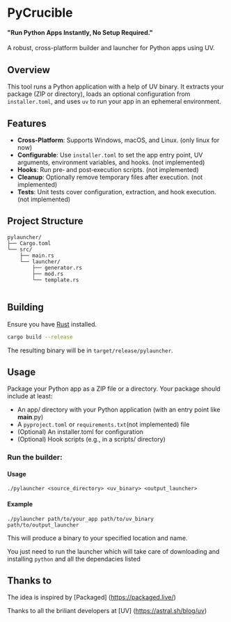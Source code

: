 # PyCrucible
#### "Run Python Apps Instantly, No Setup Required."

A robust, cross-platform builder and launcher for Python apps using UV.

## Overview

This tool runs a Python application with a help of UV binary. It extracts your package (ZIP or directory), loads an optional configuration from `installer.toml`, and uses `uv` to run your app in an ephemeral environment.

## Features

- **Cross-Platform**: Supports Windows, macOS, and Linux. (only linux for now)
- **Configurable**: Use `installer.toml` to set the app entry point, UV arguments, environment variables, and hooks. (not implemented)
- **Hooks**: Run pre‑ and post‑execution scripts. (not implemented)
- **Cleanup**: Optionally remove temporary files after execution. (not implemented)
- **Tests**: Unit tests cover configuration, extraction, and hook execution. (not implemented)

## Project Structure

```
pylauncher/
├── Cargo.toml
└── src/
    ├── main.rs
    └── launcher/
        ├── generator.rs
        ├── mod.rs
        └── template.rs
 
```


## Building

Ensure you have [Rust](https://www.rust-lang.org/) installed.

```bash
cargo build --release
```

The resulting binary will be in `target/release/pylauncher`.

## Usage

Package your Python app as a ZIP file or a directory. Your package should include at least:
- An app/ directory with your Python application (with an entry point like __main__.py)
- A `pyproject.toml` or `requirements.txt`(not implemented) file
- (Optional) An installer.toml for configuration
- (Optional) Hook scripts (e.g., in a scripts/ directory)

### Run the builder:
#### Usage
`./pylauncher <source_directory> <uv_binary> <output_launcher>`

#### Example
`./pylauncher path/to/your_app path/to/uv_binary path/to/output_launcher`

This will produce a binary to your specified location and name.

You just need to run the launcher which will take care of downloading and installing `python` and all the dependacies listed


## Thanks to
The idea is inspired by [Packaged] (https://packaged.live/)

Thanks to all the briliant developers at [UV] (https://astral.sh/blog/uv)
